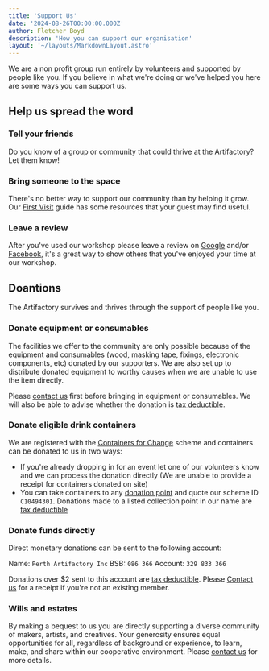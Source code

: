 ```yaml
---
title: 'Support Us'
date: '2024-08-26T00:00:00.000Z'
author: Fletcher Boyd
description: 'How you can support our organisation'
layout: '~/layouts/MarkdownLayout.astro'
---
```


We are a non profit group run entirely by volunteers and supported by people like you. If you believe in what we're doing or we've helped you here are some ways you can support us.

## Help us spread the word

### Tell your friends

Do you know of a group or community that could thrive at the Artifactory? Let them know!

### Bring someone to the space

There's no better way to support our community than by helping it grow. Our [First Visit](https://artifactory.org.au/first_visit) guide has some resources that your guest may find useful.

### Leave a review

After you've used our workshop please leave a review on [Google](https://maps.app.goo.gl/hU6H6zJKj8GiJVr39) and/or [Facebook](https://www.facebook.com/perthartifactory), it's a great way to show others that you've enjoyed your time at our workshop.

## Doantions

The Artifactory survives and thrives through the support of people like you.

### Donate equipment or consumables

The facilities we offer to the community are only possible because of the equipment and consumables (wood, masking tape, fixings, electronic components, etc) donated by our supporters. We are also set up to distribute donated equipment to worthy causes when we are unable to use the item directly. 

Please [contact us](https://artifactory.org.au/about#contact) first before bringing in equipment or consumables. We will also be able to advise whether the donation is [tax deductible](https://wiki.artifactory.org.au/en/docs/donating).

### Donate eligible drink containers

We are registered with the [Containers for Change](https://www.containersforchange.com.au/wa/) scheme and containers can be donated to us in two ways:

* If you're already dropping in for an event let one of our volunteers know and we can process the donation directly (We are unable to provide a receipt for containers donated on site)
* You can take containers to any [donation point](https://www.containersforchange.com.au/wa/return-locations) and quote our scheme ID `C10494301`. Donations made to a listed collection point in our name are [tax deductible](https://wiki.artifactory.org.au/en/docs/donating)

### Donate funds directly

Direct monetary donations can be sent to the following account:

Name: `Perth Artifactory Inc`
BSB: `086 366`
Account: `329 833 366`

Donations over $2 sent to this account are [tax deductible](https://wiki.artifactory.org.au/en/docs/donating). Please [Contact us](mailto:treasurer@artifactory.org.au) for a receipt if you're not an existing member.

### Wills and estates

By making a bequest to us you are directly supporting a diverse community of makers, artists, and creatives. Your generosity ensures equal opportunities for all, regardless of background or experience, to learn, make, and share within our cooperative environment. Please [contact us](https://artifactory.org.au/about#contact) for more details.
